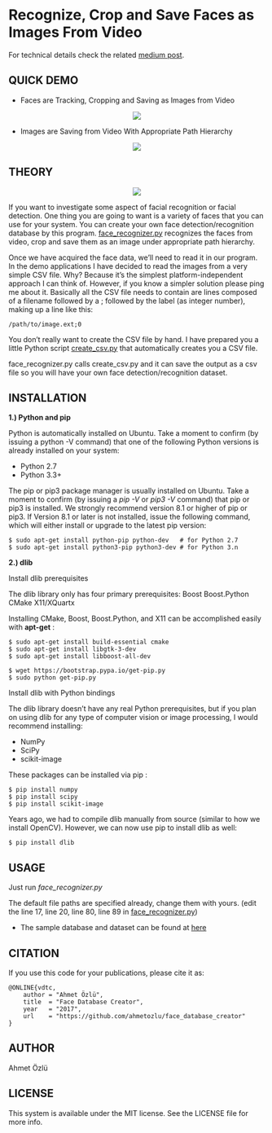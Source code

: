 # Recognize, Crop and Save Faces as Images From Video

For technical details check the related [medium post](https://medium.com/@ahmetozlu93/creating-multi-view-face-recognition-detection-database-for-deep-learning-in-programmatic-way-14bbdd4b00a9).

## QUICK DEMO

- Faces are Tracking, Cropping and Saving as Images from Video

<p align="center">
  <img src="https://user-images.githubusercontent.com/22610163/30784383-d75e112c-a15c-11e7-88e9-ec9ded45f57b.gif">
</p>

- Images are Saving from Video With Appropriate Path Hierarchy

<p align="center">
  <img src="https://user-images.githubusercontent.com/22610163/30775206-0d959a3c-a098-11e7-965e-add626987376.gif">
</p>

## THEORY

<p align="center">
  <img src="https://user-images.githubusercontent.com/22610163/30774902-978f4d56-a092-11e7-9860-536fdfb990f1.png">
</p>

If you want to investigate some aspect of facial recognition or facial detection. One thing you are going to want is a variety of faces that you can use for your system. You can create your own face detection/recognition database by this program. [face_recognizer.py](https://github.com/ahmetozlu/face_database_creator/blob/master/face_recognizer.py) recognizes the faces from video, crop and save them as an image under appropriate path hierarchy.

Once we have acquired the face data, we’ll need to read it in our program. In the demo applications I have decided to read the images from a very simple CSV file. Why? Because it’s the simplest platform-independent approach I can think of. However, if you know a simpler solution please ping me about it. Basically all the CSV file needs to contain are lines composed of a filename followed by a ; followed by the label (as integer number), making up a line like this:

    /path/to/image.ext;0

You don’t really want to create the CSV file by hand. I have prepared you a little Python script [create_csv.py](https://github.com/ahmetozlu/face_database_creator/blob/master/create_csv.py) that automatically creates you a CSV file.
    
face_recognizer.py calls create_csv.py and it can save the output as a csv file so you will have your own face detection/recognition dataset.

## INSTALLATION

**1.) Python and pip**

Python is automatically installed on Ubuntu. Take a moment to confirm (by issuing a python -V command) that one of the following Python versions is already installed on your system:


- Python 2.7
- Python 3.3+

The pip or pip3 package manager is usually installed on Ubuntu. Take a moment to confirm (by issuing a *pip -V* or *pip3 -V* command) that pip or pip3 is installed. We strongly recommend version 8.1 or higher of pip or pip3. If Version 8.1 or later is not installed, issue the following command, which will either install or upgrade to the latest pip version:

    $ sudo apt-get install python-pip python-dev   # for Python 2.7
    $ sudo apt-get install python3-pip python3-dev # for Python 3.n
    
**2.) dlib**

Install dlib prerequisites

The dlib library only has four primary prerequisites:
Boost
Boost.Python
CMake
X11/XQuartx

Installing CMake, Boost, Boost.Python, and X11 can be accomplished easily with  **apt-get** :

    $ sudo apt-get install build-essential cmake
    $ sudo apt-get install libgtk-3-dev
    $ sudo apt-get install libboost-all-dev
    
    $ wget https://bootstrap.pypa.io/get-pip.py
    $ sudo python get-pip.py
    
Install dlib with Python bindings

The dlib library doesn’t have any real Python prerequisites, but if you plan on using dlib for any type of computer vision or image processing, I would recommend installing:


- NumPy
- SciPy
- scikit-image

These packages can be installed via pip :

    $ pip install numpy
    $ pip install scipy
    $ pip install scikit-image
    
Years ago, we had to compile dlib manually from source (similar to how we install OpenCV). However, we can now use pip  to install dlib as well:

    $ pip install dlib

## USAGE

Just run *face_recognizer.py*

The default file paths are specified already, change them with yours. (edit the line 17, line 20, line 80, line 89 in [face_recognizer.py](https://github.com/ahmetozlu/face_database_creator/blob/master/face_recognizer.py))

- The sample database and dataset can be found at [here](https://github.com/ahmetozlu/face_database_creator/tree/master/sample)

## CITATION
If you use this code for your publications, please cite it as:

    @ONLINE{vdtc,
        author = "Ahmet Özlü",
        title  = "Face Database Creator",
        year   = "2017",
        url    = "https://github.com/ahmetozlu/face_database_creator"
    }

## AUTHOR
Ahmet Özlü

## LICENSE
This system is available under the MIT license. See the LICENSE file for more info.
